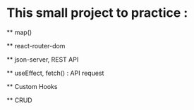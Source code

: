 # This small project to practice :

** map()

** react-router-dom

** json-server, REST API

** useEffect, fetch() : API request

** Custom Hooks

** CRUD
